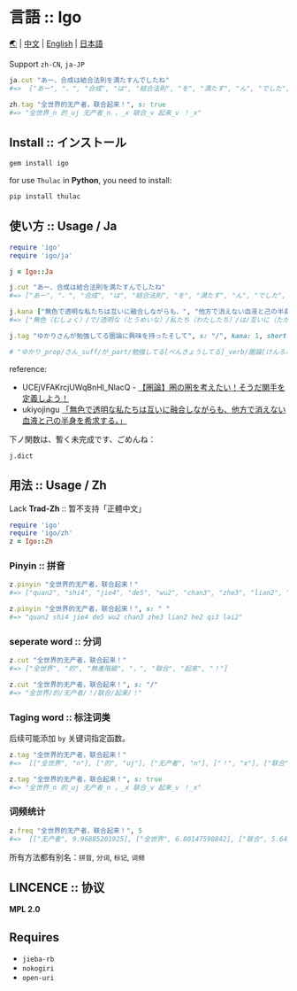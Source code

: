 # 言語 :: Igo

[🌏](README.md) | [中文](README.zh.md) | [English](README.en.md) | [日本語](README.ja.md)

Support `zh-CN`, `ja-JP`

```ruby
ja.cut "あー、合成は結合法則を満たすんでしたね"
#=>  ["あー", "、", "合成", "は", "結合法則", "を", "満たす", "ん", "でした", "ね"]

zh.tag "全世界的无产者，联合起来！", s: true
#=> "全世界_n 的_uj 无产者_n ，_x 联合_v 起来_v ！_x"

```

## Install :: インストール

```cmd
gem install igo
```

for use `Thulac` in __Python__, you need to install:

```cmd
pip install thulac
```

## 使い方 :: Usage / Ja

```ruby
require 'igo'
require 'igo/ja'

j = Igo::Ja

j.cut "あー、合成は結合法則を満たすんでしたね"
#=> ["あー", "、", "合成", "は", "結合法則", "を", "満たす", "ん", "でした", "ね"]

j.kana ["無色で透明な私たちは互いに融合しながらも、", "他方で消えない血液と己の半身を希求する。"], s: "/", lr: "（）"
#=> ["無色（むしょく）/で/透明な（とうめいな）/私たち（わたしたち）/は/互いに（たがいに）/融合し（ゆうごうし）/ながら/も/、", "他方（たほう）/で/消えない（きえない）/血液（けつえき）/と/己（おのれ）/の/半身（はんしん）/を/希求する（ききゅうする）/。"]

j.tag "ゆかりさんが勉強してる圏論に興味を持ったそして", s: "/", kana: 1, short: 4, lr: "[]"

# "ゆかり_prop/さん_suff/が_part/勉強してる[べんきょうしてる]_verb/圏論[けんろん]_noun/に_part/興味[きょうみ]_noun/を_part/持った[もった]_verb/そして_conj"

```

reference:
- UCEjVFAKrcjUWqBnHl_NlacQ - [【圏論】圏の圏を考えたい！そうだ関手を定義しよう！](https://www.youtube.com/watch?v=8ycVEcgH4bI&t=703s)
- ukiyojingu [「無色で透明な私たちは互いに融合しながらも、他方で消えない血液と己の半身を希求する。」](https://www.nicovideo.jp/watch/so40804464) 


下ノ関数は、暫く未完成です、ごめんね：

`j.dict`

## 用法 :: Usage / Zh

Lack __Trad-Zh__ :: 暂不支持「正體中文」

```ruby
require 'igo'
require 'igo/zh'
z = Igo::Zh
```

### Pinyin :: 拼音

```ruby
z.pinyin "全世界的无产者，联合起来！"
#=> ["quan2", "shi4", "jie4", "de5", "wu2", "chan3", "zhe3", "lian2", "he2", "qi3", "lai2"]

z.pinyin "全世界的无产者，联合起来！", s: " "
#=> "quan2 shi4 jie4 de5 wu2 chan3 zhe3 lian2 he2 qi3 lai2"

```

### seperate word :: 分词

```ruby
z.cut "全世界的无产者，联合起来！"
#=> ["全世界", "的", "無產階級", "，", "聯合", "起來", "！"]

z.cut "全世界的无产者，联合起来！", s: "/"
#=> "全世界/的/无产者/！/联合/起来/！"

```
### Taging word :: 标注词类

后续可能添加 `by` 关键词指定函数。

```ruby
z.tag "全世界的无产者，联合起来！"
#=>  [["全世界", "n"], ["的", "uj"], ["无产者", "n"], ["！", "x"], ["联合", "v"], ["起来", "v"], ["！", "x"]]

z.tag "全世界的无产者，联合起来！", s: true
#=> "全世界_n 的_uj 无产者_n ，_x 联合_v 起来_v ！_x"

```
### 词频统计

```ruby
z.freq "全世界的无产者，联合起来！", 5
#=>  [["无产者", 9.96885201925], ["全世界", 6.80147590842], ["联合", 5.64979650728], ["起来", 3.96134044655]]

```
所有方法都有别名：`拼音`, `分词`, `标记`, `词频`

## LINCENCE :: 协议

__MPL 2.0__

## Requires

- `jieba-rb`
- `nokogiri`
- `open-uri`